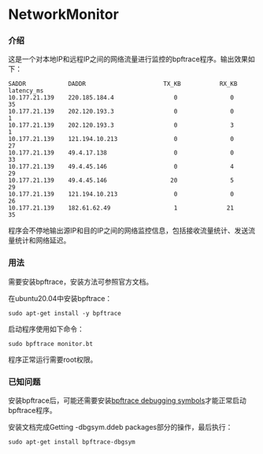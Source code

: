 # NetworkMonitor
### 介绍
这是一个对本地IP和远程IP之间的网络流量进行监控的bpftrace程序。输出效果如下：
```
SADDR            DADDR                      TX_KB           RX_KB      latency_ms 
10.177.21.139    220.185.184.4                 0               0              35 
10.177.21.139    202.120.193.3                 0               0               1 
10.177.21.139    202.120.193.3                 0               3               1 
10.177.21.139    121.194.10.213                0               0              27 
10.177.21.139    49.4.17.138                   0               0              33 
10.177.21.139    49.4.45.146                   0               4              29 
10.177.21.139    49.4.45.146                  20               5              29 
10.177.21.139    121.194.10.213                0               0              26 
10.177.21.139    182.61.62.49                  1              21              35 
```
程序会不停地输出源IP和目的IP之间的网络监控信息，包括接收流量统计、发送流量统计和网络延迟。

### 用法
需要安装bpftrace，安装方法可参照官方文档。

在ubuntu20.04中安装bpftrace：
```shell
sudo apt-get install -y bpftrace
```
启动程序使用如下命令：
```shell
sudo bpftrace monitor.bt
```
程序正常运行需要root权限。

### 已知问题
安装bpftrace后，可能还需要安装[bpftrace debugging symbols](https://wiki.ubuntu.com/Debug%20Symbol%20Packages)才能正常启动bpftrace程序。

安装文档完成Getting -dbgsym.ddeb packages部分的操作，最后执行：
```shell
sudo apt-get install bpftrace-dbgsym
```
